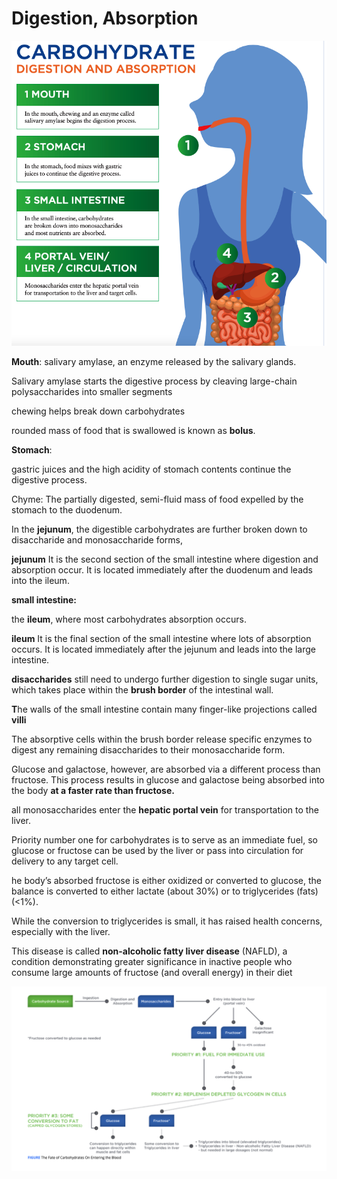 # Digestion, Absorption

![](../.gitbook/assets/screen-shot-2021-01-23-at-9.32.14-am.png)

**Mouth**: salivary amylase, an enzyme released by the salivary glands.

Salivary amylase starts the digestive process by cleaving large-chain polysaccharides into smaller segments

chewing helps break down carbohydrates

rounded mass of food that is swallowed is known as **bolus**.

**Stomach**:

gastric juices and the high acidity of stomach contents continue the digestive process.

Chyme: The partially digested, semi-fluid mass of food expelled by the stomach to the duodenum.

In the **jejunum**, the digestible carbohydrates are further broken down to disaccharide and monosaccharide forms,

**jejunum** It is the second section of the small intestine where digestion and absorption occur. It is located immediately after the duodenum and leads into the ileum.



**small intestine:** 

the **ileum**, where most carbohydrates absorption occurs. 

**ileum** It is the final section of the small intestine where lots of absorption occurs. It is located immediately after the jejunum and leads into the large intestine.

 **disaccharides** still need to undergo further digestion to single sugar units, which takes place within the **brush border** of the intestinal wall.

**T**he walls of the small intestine contain many finger-like projections called **villi**

The absorptive cells within the brush border release specific enzymes to digest any remaining disaccharides to their monosaccharide form.

Glucose and galactose, however, are absorbed via a different process than fructose. This process results in glucose and galactose being absorbed into the body **at a faster rate than fructose.**

all monosaccharides enter the **hepatic portal vein** for transportation to the liver.

Priority number one for carbohydrates is to serve as an immediate fuel, so glucose or fructose can be used by the liver or pass into circulation for delivery to any target cell.

he body’s absorbed fructose is either oxidized or converted to glucose, the balance is converted to either lactate \(about 30%\) or to triglycerides \(fats\) \(&lt;1%\).

While the conversion to triglycerides is small, it has raised health concerns, especially with the liver.

This disease is called **non-alcoholic fatty liver disease** \(NAFLD\), a condition demonstrating greater significance in inactive people who consume large amounts of fructose \(and overall energy\) in their diet

![](../.gitbook/assets/screen-shot-2021-01-23-at-9.45.16-am.png)

